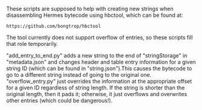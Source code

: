 These scripts are supposed to help with creating new strings when disassembling Hermes bytecode
using hbctool, which can be found at:

    https://github.com/bongtrop/hbctool

The tool currently does not support overflow of entries, so these scripts fill that role temporarily.

"add_entry_to_end.py" adds a new string to the end of "stringStorage" in "metadata.json" and changes
header and table entry information for a given string ID (which can be found in "string.json").This 
causes the bytecode to go to a different string instead of going to the original one. 
"overflow_entry.py" just overrides the information at the appropriate offset for a given ID regardless
of string length. If the string is shorter than the original length, then it pads it; otherwise, it just
overflows and overwrites other entries (which could be dangerous!).
